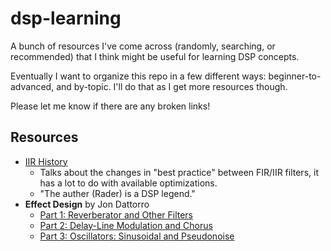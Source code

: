 # dsp-learning

A bunch of resources I've come across (randomly, searching, or recommended) that I think might be useful for learning DSP concepts.

Eventually I want to organize this repo in a few different ways: beginner-to-advanced, and by-topic. I'll do that as I get more resources though.

Please let me know if there are any broken links!

## Resources

 - [IIR History](http://www.rci.rutgers.edu/~shunsun/resource/IIR_History.pdf)
    - Talks about the changes in "best practice" between FIR/IIR filters, it has a lot to do with available optimizations.
    - "The auther (Rader) is a DSP legend."
 - **Effect Design** by Jon Dattorro
    - [Part 1: Reverberator and Other Filters](https://ccrma.stanford.edu/~dattorro/EffectDesignPart1.pdf)
    - [Part 2: Delay-Line Modulation and Chorus](https://ccrma.stanford.edu/~dattorro/EffectDesignPart2.pdf)
    - [Part 3: Oscillators: Sinusoidal and Pseudonoise](https://ccrma.stanford.edu/~dattorro/EffectDesignPart3.pdf)
